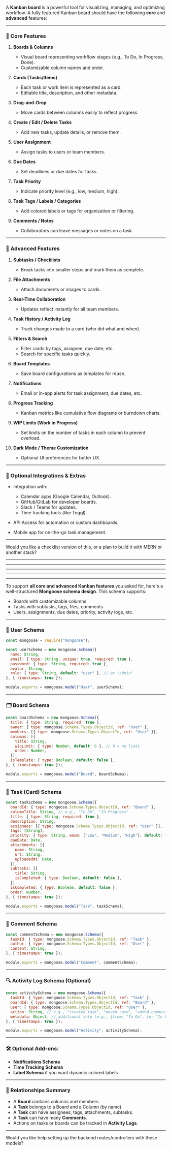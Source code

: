 A **Kanban board** is a powerful tool for visualizing, managing, and optimizing workflow. A fully featured Kanban board should have the following **core** and **advanced** features:

---

### 🧱 **Core Features**

1. **Boards & Columns**

   * Visual board representing workflow stages (e.g., To Do, In Progress, Done).
   * Customizable column names and order.

2. **Cards (Tasks/Items)**

   * Each task or work item is represented as a card.
   * Editable title, description, and other metadata.

3. **Drag-and-Drop**

   * Move cards between columns easily to reflect progress.

4. **Create / Edit / Delete Tasks**

   * Add new tasks, update details, or remove them.

5. **User Assignment**

   * Assign tasks to users or team members.

6. **Due Dates**

   * Set deadlines or due dates for tasks.

7. **Task Priority**

   * Indicate priority level (e.g., low, medium, high).

8. **Task Tags / Labels / Categories**

   * Add colored labels or tags for organization or filtering.

9. **Comments / Notes**

   * Collaborators can leave messages or notes on a task.

---

### 🚀 **Advanced Features**

1. **Subtasks / Checklists**

   * Break tasks into smaller steps and mark them as complete.

2. **File Attachments**

   * Attach documents or images to cards.

3. **Real-Time Collaboration**

   * Updates reflect instantly for all team members.

4. **Task History / Activity Log**

   * Track changes made to a card (who did what and when).

5. **Filters & Search**

   * Filter cards by tags, assignee, due date, etc.
   * Search for specific tasks quickly.

6. **Board Templates**

   * Save board configurations as templates for reuse.

7. **Notifications**

   * Email or in-app alerts for task assignment, due dates, etc.

8. **Progress Tracking**

   * Kanban metrics like cumulative flow diagrams or burndown charts.

9. **WIP Limits (Work in Progress)**

   * Set limits on the number of tasks in each column to prevent overload.

10. **Dark Mode / Theme Customization**

    * Optional UI preferences for better UX.

---

### 🧠 **Optional Integrations & Extras**

* Integration with:

  * Calendar apps (Google Calendar, Outlook).
  * GitHub/GitLab for developer boards.
  * Slack / Teams for updates.
  * Time tracking tools (like Toggl).
* API Access for automation or custom dashboards.
* Mobile app for on-the-go task management.

---

Would you like a checklist version of this, or a plan to build it with MERN or another stack?


---
---
---
---
---
To support **all core and advanced Kanban features** you asked for, here's a well-structured **Mongoose schema design**. This schema supports:

* Boards with customizable columns
* Tasks with subtasks, tags, files, comments
* Users, assignments, due dates, priority, activity logs, etc.

---

### 🧾 **User Schema**

```js
const mongoose = require("mongoose");

const userSchema = new mongoose.Schema({
  name: String,
  email: { type: String, unique: true, required: true },
  password: { type: String, required: true },
  avatar: String,
  role: { type: String, default: "user" }, // or "admin"
}, { timestamps: true });

module.exports = mongoose.model("User", userSchema);
```

---

### 🗂️ **Board Schema**

```js
const boardSchema = new mongoose.Schema({
  title: { type: String, required: true },
  owner: { type: mongoose.Schema.Types.ObjectId, ref: "User" },
  members: [{ type: mongoose.Schema.Types.ObjectId, ref: "User" }],
  columns: [{
    title: String,
    wipLimit: { type: Number, default: 0 }, // 0 = no limit
    order: Number,
  }],
  isTemplate: { type: Boolean, default: false },
}, { timestamps: true });

module.exports = mongoose.model("Board", boardSchema);
```

---

### 📝 **Task (Card) Schema**

```js
const taskSchema = new mongoose.Schema({
  boardId: { type: mongoose.Schema.Types.ObjectId, ref: "Board" },
  columnTitle: String, // e.g., "To Do", "In Progress"
  title: { type: String, required: true },
  description: String,
  assignees: [{ type: mongoose.Schema.Types.ObjectId, ref: "User" }],
  tags: [String],
  priority: { type: String, enum: ["Low", "Medium", "High"], default: "Medium" },
  dueDate: Date,
  attachments: [{
    name: String,
    url: String,
    uploadedAt: Date,
  }],
  subtasks: [{
    title: String,
    isCompleted: { type: Boolean, default: false },
  }],
  isCompleted: { type: Boolean, default: false },
  order: Number,
}, { timestamps: true });

module.exports = mongoose.model("Task", taskSchema);
```

---

### 💬 **Comment Schema**

```js
const commentSchema = new mongoose.Schema({
  taskId: { type: mongoose.Schema.Types.ObjectId, ref: "Task" },
  author: { type: mongoose.Schema.Types.ObjectId, ref: "User" },
  content: String,
}, { timestamps: true });

module.exports = mongoose.model("Comment", commentSchema);
```

---

### 🔍 **Activity Log Schema (Optional)**

```js
const activitySchema = new mongoose.Schema({
  taskId: { type: mongoose.Schema.Types.ObjectId, ref: "Task" },
  boardId: { type: mongoose.Schema.Types.ObjectId, ref: "Board" },
  user: { type: mongoose.Schema.Types.ObjectId, ref: "User" },
  action: String, // e.g., "created task", "moved card", "added comment"
  metadata: Object, // additional info (e.g., {from: "To Do", to: "In Progress"})
}, { timestamps: true });

module.exports = mongoose.model("Activity", activitySchema);
```

---

### 🛠️ Optional Add-ons:

* **Notifications Schema**
* **Time Tracking Schema**
* **Label Schema** if you want dynamic colored labels

---

### 🧭 Relationships Summary

* A **Board** contains columns and members.
* A **Task** belongs to a Board and a Column (by name).
* A **Task** can have assignees, tags, attachments, subtasks.
* A **Task** can have many **Comments**.
* Actions on tasks or boards can be tracked in **Activity Logs**.

---

Would you like help setting up the backend routes/controllers with these models?
